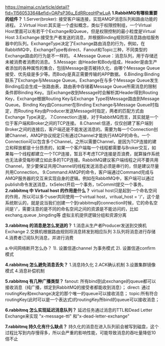 https://maimai.cn/article/detail?fid=1156053364&efid=OAPsP36u_EdRRceoHPwLuA
**1.RabbitMQ有哪些重要的组件？**
1.Server(broker): 接受客户端连接，实现AMQP消息队列和路由功能的进程。
2.Virtual Host:其实是一个虚拟概念，类似于权限控制组，一个Virtual Host里面可以有若干个Exchange和Queue，但是权限控制的最小粒度是Virtual Host
3.Exchange:接受生产者发送的消息，并根据Binding规则将消息路由给服务器中的队列。ExchangeType决定了Exchange路由消息的行为，例如，在RabbitMQ中，ExchangeType有direct、Fanout和Topic三种，不同类型的Exchange路由的行为是不一样的。
4.Message Queue：消息队列，用于存储还未被消费者消费的消息。
5.Message: 由Header和Body组成，Header是由生产者添加的各种属性的集合，包括Message是否被持久化、由哪个Message Queue接受、优先级是多少等。而Body是真正需要传输的APP数据。
6.Binding:Binding联系了Exchange与Message Queue。Exchange在与多个Message Queue发生Binding后会生成一张路由表，路由表中存储着Message Queue所需消息的限制条件即Binding Key。当Exchange收到Message时会解析其Header得到Routing Key，Exchange根据Routing Key与Exchange Type将Message路由到Message Queue。Binding Key由Consumer在Binding Exchange与Message Queue时指定，而Routing Key由Producer发送Message时指定，两者的匹配方式由Exchange Type决定。 
7.Connection:连接，对于RabbitMQ而言，其实就是一个位于客户端和Broker之间的TCP连接。
8.Channel:信道，仅仅创建了客户端到Broker之间的连接后，客户端还是不能发送消息的。需要为每一个Connection创建Channel，AMQP协议规定只有通过Channel才能执行AMQP的命令。一个Connection可以包含多个Channel。之所以需要Channel，是因为TCP连接的建立和释放都是十分昂贵的，如果一个客户端每一个线程都需要与Broker交互，如果每一个线程都建立一个TCP连接，暂且不考虑TCP连接是否浪费，就算操作系统也无法承受每秒建立如此多的TCP连接。RabbitMQ建议客户端线程之间不要共用Channel，至少要保证共用Channel的线程发送消息必须是串行的，但是建议尽量共用Connection。
9.Command:AMQP的命令，客户端通过Command完成与AMQP服务器的交互来实现自身的逻辑。例如在RabbitMQ中，客户端可以通过publish命令发送消息，txSelect开启一个事务，txCommit提交一个事务。
**2.rabbitmq 中 Virtual host 的作用是什么？**
virtual host只是起到一个命名空间的作用，所以可以多个user共同使用一个virtual host，vritual_host = '/'，这个是系统默认的，就是说当我们创建一个到rabbitmq的connection时候，它的命名空间是'/'，需要注意的是不同的命名空间之间的资源是不能访问的，比如 exchang,queue ,bingding等
虚拟主机提供逻辑分组和资源分离

**3.rabbitmq 的消息是怎么发送的？**
1.消息从生产者Producer发送到交换机Exchange
2.交换机根据路由规则将消息转发到相应队列
3.队列将消息进行存储
4.消费者订阅队列消息，并进行消费

a.中间网络断开怎么办？ 
1). 设置信道channel 为事务模式 
2). 设置信道confirm 模式

**4.rabbitmq 怎么避免消息丢失？**
1.消息持久化
2.ACK确认机制
3.设置集群镜像模式
4.消息补偿机制

**5.rabbitmq 有几种广播类型？**
fanout: 所有bind到此exchange的queue都可以接收消息（纯广播，绑定到RabbitMQ的接受者都能收到消息）；
direct: 通过routingKey和exchange决定的那个唯一的queue可以接收消息；
topic:所有符合routingKey(此时可以是一个表达式)的routingKey所bind的queue可以接收消息；

**6.rabbitmq 怎么实现延迟消息队列？**
延迟任务通过消息的TTL和Dead Letter Exchange来实现
"x-message-ttl" 和"x-dead-letter-exchange" 

**7.rabbitmq 持久化有什么缺点？**
持久化的消息在进入队列前会被写到磁盘，这个过程比写到内存慢得多，所以会严重的影响性能，可能导致消息的吞吐量降低10倍不止